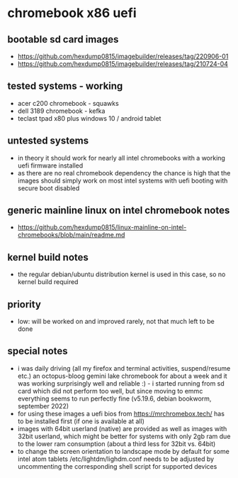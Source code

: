 # chromebook x86 uefi

## bootable sd card images

- https://github.com/hexdump0815/imagebuilder/releases/tag/220906-01
- https://github.com/hexdump0815/imagebuilder/releases/tag/210724-04

## tested systems - working

- acer c200 chromebook - squawks
- dell 3189 chromebook - kefka
- teclast tpad x80 plus windows 10 / android tablet

## untested systems

- in theory it should work for nearly all intel chromebooks with a working uefi firmware installed
- as there are no real chromebook dependency the chance is high that the images should simply work on most intel systems with uefi booting with secure boot disabled

## generic mainline linux on intel chromebook notes

- https://github.com/hexdump0815/linux-mainline-on-intel-chromebooks/blob/main/readme.md

## kernel build notes

- the regular debian/ubuntu distribution kernel is used in this case, so no kernel build required

## priority

- low: will be worked on and improved rarely, not that much left to be done

## special notes

- i was daily driving (all my firefox and terminal activities, suspend/resume etc.) an octopus-bloog gemini lake chromebook for about a week and it was working surprisingly well and reliable :) - i started running from sd card which did not perform too well, but since moving to emmc everything seems to run perfectly fine (v5.19.6, debian bookworm, september 2022)
- for using these images a uefi bios from https://mrchromebox.tech/ has to be installed first (if one is available at all)
- images with 64bit userland (native) are provided as well as images with 32bit userland, which might be better for systems with only 2gb ram due to the lower ram consumption (about a third less for 32bit vs. 64bit)
- to change the screen orientation to landscape mode by default for some intel atom tablets /etc/lightdm/lighdm.conf needs to be adjusted by uncommenting the corresponding shell script for supported devices
